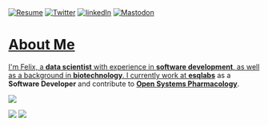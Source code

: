 
<span>
<a href = "resume-en.md"><img alt="Resume" src="https://img.shields.io/badge/-Resume-red?style=for-the-badge&logo=readme&logoColor=white"></a>
<a href ="https://twitter.com/felix_mil_"><img alt="Twitter" src="https://img.shields.io/badge/-Twitter-3f9cf3?style=for-the-badge&logo=twitter&logoColor=white"></a>
<a href ="https://www.linkedin.com/in/felix-mil/"><img alt="linkedIn" src="https://img.shields.io/badge/-linkedIn-2767c5?style=for-the-badge&logo=linkedIn"></a>
<a href = "https://fosstodon.org/@felix_mil"><img alt="Mastodon" src="https://img.shields.io/badge/-Mastodon-625df5?style=for-the-badge&logo=mastodon&logoColor=white" </a>

</span>

# About Me 

I'm Felix, a **data scientist** with experience in **software development**, as well as a background in **biotechnology**. 
I currently work at [**esqlabs**](https://github.com/esqLABS) as a **Software Developer** and contribute to [**Open Systems Pharmacology**](https://github.com/Open-Systems-Pharmacology).


![](http://github-profile-summary-cards.vercel.app/api/cards/profile-details?username=felixmil&theme=github_dark)

![](http://github-profile-summary-cards.vercel.app/api/cards/repos-per-language?username=felixmil&theme=github_dark)
![](http://github-profile-summary-cards.vercel.app/api/cards/stats?username=felixmil&theme=github_dark)

<!--
# Now

- 🔭 I’m currently working on ...
- 🌱 I’m currently learning ...
- 👯 I’m looking to collaborate on ...
- 🤔 I’m looking for help with ...
- 💬 Ask me about ...
- 📫 How to reach me: ...
- 😄 Pronouns: ...
- ⚡ Fun fact: ...

